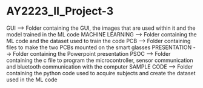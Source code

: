# AY2223_II_Project-3

GUI --> Folder containing the GUI, the images that are used within it and the model trained in the ML code
MACHINE LEARNING --> Folder containing the ML code and the dataset used to train the code
PCB --> Folder containing files to make the two PCBs mounted on the smart glasses
PRESENTATION --> Folder containing the Powerpoint presentation
PSOC --> Folder containing the c file to program the microcontroller, sensor communication and bluetooth communication with the computer
SAMPLE CODE --> Folder containing the python code used to acquire subjects and create the dataset used in the ML code
